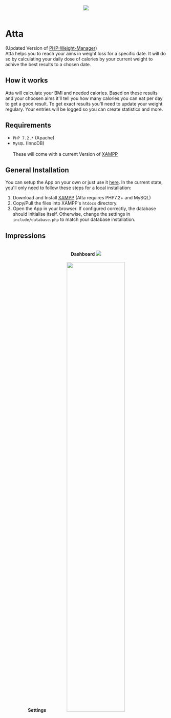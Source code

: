 <div style="text-align:center">
 <img src="https://raw.githubusercontent.com/eliareutlinger/Atta/master/img/readme/doc_img.JPG" />
</div>
<br/>

# Atta
(Updated Version of [PHP-Weight-Manager](https://github.com/eliareutlinger/PHP-Weight-Manager))<br/>
Atta helps you to reach your aims in weight loss for a specific date. It will do so by calculating your daily dose of calories by your current weight to achive the best results to a chosen date.

## How it works
Atta will calculate your BMI and needed calories. Based on these results and your choosen aims it'll tell you how many calories you can eat per day to get a good result. To get exact results you'll need to update your weight regulary. Your entries will be logged so you can create statistics and more.

## Requirements
 - `PHP 7.2.*` (Apache)
 - `MySQL` (InnoDB)<br/><br/>
These will come with a current Version of [XAMPP](https://www.apachefriends.org/de/index.html)

## General Installation
You can setup the App on your own or just use it [here](https://atta.eliareutlinger.ch/). In the current state, you'll only need to follow these steps for a local installation:

1. Download and Install [XAMPP](https://www.apachefriends.org/de/index.html) (Atta requires PHP7.2+ and MySQL)
2. Copy/Pull the files into XAMPP's `htdocs` directory.
4. Open the App in your browser. If configured correctly, the database should initialise itself. Otherwise, change the settings in `include/database.php` to match your database installation.

## Impressions
<br/>
<div style="text-align:center">
 <b>Dashboard</b>
 <img src="https://raw.githubusercontent.com/eliareutlinger/Atta/master/img/readme/dashboard.JPG" />
</div>

<br/>
<div style="text-align:center">
 <b>Settings</b>
 <img width="60%" src="https://raw.githubusercontent.com/eliareutlinger/Atta/master/img/readme/settings.JPG" />
</div>
